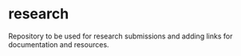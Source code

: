 # research
Repository to be used for research submissions and adding links for documentation and resources.
